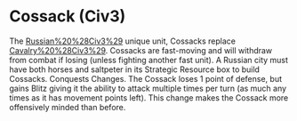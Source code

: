 # Cossack (Civ3)

The [Russian%20%28Civ3%29](Russian) unique unit, Cossacks replace [Cavalry%20%28Civ3%29](Cavalry). Cossacks are fast-moving and will
withdraw from combat if losing (unless fighting another fast unit).
A Russian city must have both horses and saltpeter in its Strategic Resource box to build Cossacks.
Conquests Changes.
The Cossack loses 1 point of defense, but gains Blitz giving it the ability to attack multiple times per turn (as much any times as it has movement points left). This change makes the Cossack more offensively minded than before.